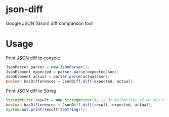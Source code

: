 # json-diff
Google JSON (Gson) diff comparison tool

# Usage

Print JSON diff to console

```java
JsonParser parser = new JsonParser();
JsonElement expected = parser.parse(expectedJson);
JsonElement actual = parser.parse(actualJson);
boolean hasDifferences = JsonDiff.diff(expected, actual);
```

Print JSON diff to String
```java
StringWriter result = new StringWriter(); // Or NullWriter if we don't care about the differences
boolean hasDifferences = JsonDiff.diff(result, expected, actual);
System.out.print(result.toString());
```
